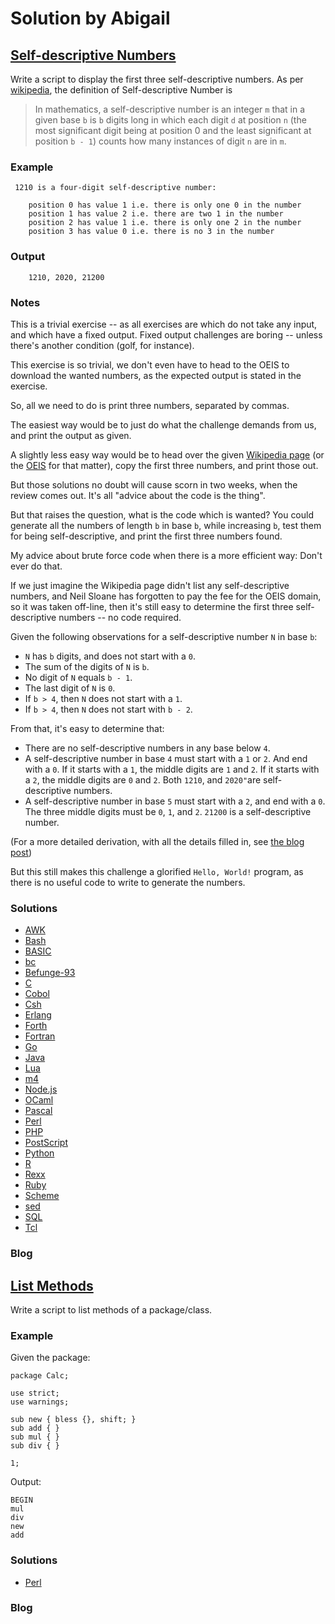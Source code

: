 # Solution by Abigail
## [Self-descriptive Numbers](https://perlweeklychallenge.org/blog/perl-weekly-challenge-107/#TASK1)

Write a script to display the first three self-descriptive numbers.
As per [wikipedia](https://en.wikipedia.org/wiki/Self-descriptive_number),
the definition of Self-descriptive Number is

> In mathematics, a self-descriptive number is an integer `m` that in a
> given base `b` is `b` digits long in which each digit `d` at position `n`
> (the most significant digit being at position 0 and the least
> significant at position `b - 1`) counts how many instances of
> digit `n` are in `m`.

### Example
~~~~
 1210 is a four-digit self-descriptive number:

    position 0 has value 1 i.e. there is only one 0 in the number
    position 1 has value 2 i.e. there are two 1 in the number
    position 2 has value 1 i.e. there is only one 2 in the number
    position 3 has value 0 i.e. there is no 3 in the number
~~~~

### Output
~~~~
    1210, 2020, 21200
~~~~

### Notes

This is a trivial exercise -- as all exercises are which do not
take any input, and which have a fixed output. Fixed output
challenges are boring -- unless there's another condition (golf,
for instance).

This exercise is so trivial, we don't even have to head to the OEIS
to download the wanted numbers, as the expected output is stated
in the exercise.

So, all we need to do is print three numbers, separated by commas.

The easiest way would be to just do what the challenge demands
from us, and print the output as given.

A slightly less easy way would be to head over the given
[Wikipedia page](https://en.wikipedia.org/wiki/Self-descriptive_number)
(or the [OEIS](https://oeis.org) for that matter), copy the first
three numbers, and print those out.

But those solutions no doubt will cause scorn in two weeks,
when the review comes out. It's all "advice about the code is the thing".

But that raises the question, what is the code which is wanted? 
You could generate all the numbers of length `b` in base `b`, while
increasing `b`, test them for being self-descriptive, and print 
the first three numbers found.

My advice about brute force code when there is a more efficient way:
Don't ever do that.

If we just imagine the Wikipedia page didn't list any self-descriptive
numbers, and Neil Sloane has forgotten to pay the fee for the OEIS
domain, so it was taken off-line, then it's still easy to determine
the first three self-descriptive numbers -- no code required.

Given the following observations for a self-descriptive number `N` in base `b`:
* `N` has `b` digits, and does not start with a `0`.
* The sum of the digits of `N` is `b`.
* No digit of `N` equals `b - 1`.
* The last digit of `N` is `0`.
* If `b > 4`, then `N` does not start with a `1`.
* If `b > 4`, then `N` does not start with `b - 2`.

From that, it's easy to determine that:
* There are no self-descriptive numbers in any base below `4`.
* A self-descriptive number in base `4` must start with a `1` or `2`. And
  end with a `0`. If it starts with a `1`, the middle digits are `1` and `2`.
  If it starts with a `2`, the middle digits are `0` and `2`. Both `1210`,
  and `2020"`are self-descriptive numbers.
* A self-descriptive number in base `5` must start with a `2`, and end
  with a `0`. The three middle digits must be `0`, `1`, and `2`. `21200`
  is a self-descriptive number.

(For a more detailed derivation, with all the details filled in, see [the blog
post](https://abigail.github.io/HTML/Perl-Weekly-Challenge/week-107-1.html))

But this still makes this challenge a glorified `Hello, World!`
program, as there is no useful code to write to generate the numbers.

### Solutions
* [AWK](awk/ch-1.awk)
* [Bash](bash/ch-1.awk)
* [BASIC](basic/ch-1.bas)
* [bc](bc/ch-1.bc)
* [Befunge-93](befunge-93/ch-1.bf93)
* [C](c/ch-1.c)
* [Cobol](cobol/ch-1.cb)
* [Csh](csh/ch-1.csh)
* [Erlang](erlang/ch-1.erl)
* [Forth](forth/ch-1.fs)
* [Fortran](fortran/ch-1.fs)
* [Go](go/ch-1.go)
* [Java](java/ch-1.java)
* [Lua](lua/ch-1.lua)
* [m4](m4/ch-1.m4)
* [Node.js](lua/ch-1.js)
* [OCaml](ocaml/ch-1.ml)
* [Pascal](pascal/ch-1.pl)
* [Perl](perl/ch-1.pl)
* [PHP](php/ch-1.pl)
* [PostScript](postscript/ch-1.ps)
* [Python](python/ch-1.py)
* [R](r/ch-1.r)
* [Rexx](rexx/ch-1.rexx)
* [Ruby](ruby/ch-1.rb)
* [Scheme](scheme/ch-1.scm)
* [sed](sed/ch-1.sed)
* [SQL](sql/ch-1.sql)
* [Tcl](tcl/ch-1.tcl)

### Blog

## [List Methods](https://perlweeklychallenge.org/blog/perl-weekly-challenge-107/#TASK2)

Write a script to list methods of a package/class.

### Example
Given the package:
~~~~
package Calc;

use strict;
use warnings;

sub new { bless {}, shift; }
sub add { }
sub mul { }
sub div { }

1;
~~~~
Output:
~~~~
BEGIN
mul
div
new
add
~~~~

### Solutions
* [Perl](perl/ch-2.pl)

### Blog

